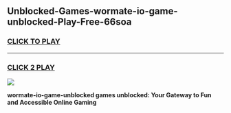 
## Unblocked-Games-wormate-io-game-unblocked-Play-Free-66soa
<h3>
<a href="https://premium76.site?title=wormate-io-game-unblocked&ref=10A">CLICK TO PLAY</a></h3>
<hr>

<h3>
<a href="https://premium76.site?title=wormate-io-game-unblocked&ref=10A">CLICK 2 PLAY</a>
  
</h3>

<a href="https://premium76.site?title=wormate-io-game-unblocked&ref=10A"><img src="https://clearcache.store/games.png"></a>


**wormate-io-game-unblocked games unblocked: Your Gateway to Fun and Accessible Online Gaming**
